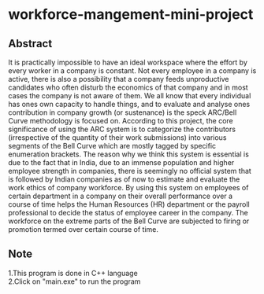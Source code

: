 # workforce-mangement-mini-project

## Abstract
<p>It is practically impossible to have an ideal workspace where the effort by 
every worker in a company is constant. Not every employee in a company is 
active, there is also a possibility that a company feeds unproductive candidates 
who often disturb the economics of that company and in most cases the 
company is not aware of them. We all know that every individual has ones own 
capacity to handle things, and to evaluate and analyse ones contribution in 
company growth (or sustenance) is the speck ARC/Bell Curve methodology is 
focused on. According to this project, the core significance of using the ARC 
system is to categorize the contributors (irrespective of the quantity of their 
work submissions) into various segments of the Bell Curve which are mostly 
tagged by specific enumeration brackets. The reason why we think this system 
is essential is due to the fact that in India, due to an immense population and 
higher employee strength in companies, there is seemingly no official system 
that is followed by Indian companies as of now to estimate and evaluate the 
work ethics of company workforce. By using this system on employees of 
certain department in a company on their overall performance over a course 
of time helps the Human Resources (HR) department or the payroll
professional to decide the status of employee career in the company. The 
workforce on the extreme parts of the Bell Curve are subjected to firing or 
promotion termed over certain course of time.</p>

## Note
1.This program is done in C++ language<br>
2.Click on "main.exe" to run the program
